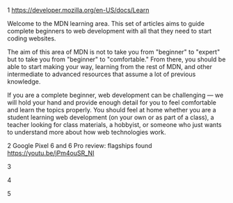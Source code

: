 1 https://developer.mozilla.org/en-US/docs/Learn

Welcome to the MDN learning area. This set of articles aims to guide complete beginners to web development with all that they need to start coding websites.

The aim of this area of MDN is not to take you from "beginner" to "expert" but to take you from "beginner" to "comfortable." From there, you should be able to start making your way, learning from the rest of MDN, and other intermediate to advanced resources that assume a lot of previous knowledge.

If you are a complete beginner, web development can be challenging — we will hold your hand and provide enough detail for you to feel comfortable and learn the topics properly. You should feel at home whether you are a student learning web development (on your own or as part of a class), a teacher looking for class materials, a hobbyist, or someone who just wants to understand more about how web technologies work.

2 Google Pixel 6 and 6 Pro review: flagships found https://youtu.be/jPm4ouSR_NI 

3

4

5

